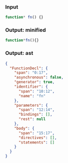 ### Input
```js
function* fn() {}
```

### Output: minified
```js
function*fn(){}
```

### Output: ast
```json
{
  "FunctionDecl": {
    "span": "0:17",
    "asynchronous": false,
    "generator": true,
    "identifier": {
      "span": "10:12",
      "name": "fn"
    },
    "parameters": {
      "span": "12:14",
      "bindings": [],
      "rest": null
    },
    "body": {
      "span": "15:17",
      "directives": [],
      "statements": []
    }
  }
}
```
